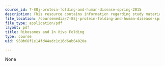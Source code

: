 ```yaml
---
course_id: 7-88j-protein-folding-and-human-disease-spring-2015
description: This resource contains information regarding study materials.
file_location: /coursemedia/7-88j-protein-folding-and-human-disease-spring-2015/968b68f1e14fd44adc1c16d6ab64820a_MIT7_88JS15_Ribosomes.pdf
file_type: application/pdf
layout: pdf
title: Ribosomes and In Vivo Folding
type: course
uid: 968b68f1e14fd44adc1c16d6ab64820a

---
```

None
